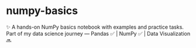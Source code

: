 # numpy-basics
✨ A hands-on NumPy basics notebook with examples and practice tasks. Part of my data science journey — Pandas ✅ | NumPy ✅ | Data Visualization 🔜
